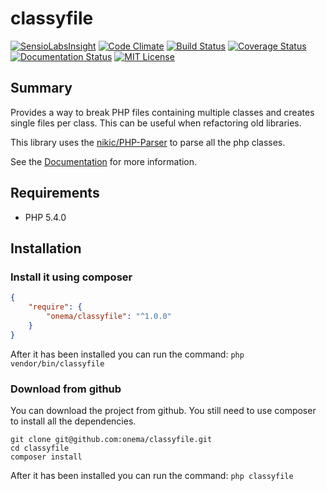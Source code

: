 classyfile
==========
[![SensioLabsInsight](https://insight.sensiolabs.com/projects/7cd81039-46d2-4a18-b57b-6242cb18f3b4/mini.png)](https://insight.sensiolabs.com/projects/7cd81039-46d2-4a18-b57b-6242cb18f3b4)
[![Code Climate](https://codeclimate.com/github/onema/classyfile/badges/gpa.svg)](https://codeclimate.com/github/onema/classyfile)
[![Build Status](https://travis-ci.org/onema/classyfile.svg?branch=develop)](https://travis-ci.org/onema/classyfile) [![Coverage Status](https://coveralls.io/repos/onema/classyfile/badge.svg?branch=develop)](https://coveralls.io/r/onema/classyfile?branch=develop) 
[![Documentation Status](https://readthedocs.org/projects/classyfile/badge/?version=latest)](http://classyfile.readthedocs.org/en/latest/)
[![MIT License](https://img.shields.io/packagist/l/onema/classyfile.svg?style=flat)](https://tldrlegal.com/license/mit-license)

## Summary
Provides a way to break PHP files containing multiple classes and creates single files per class.
This can be useful when refactoring old libraries. 

This library uses the [nikic/PHP-Parser](https://github.com/nikic/PHP-Parser) to parse all the php classes.

See the [Documentation](http://classyfile.readthedocs.org/en/latest/) for more information. 

## Requirements
 
  - PHP 5.4.0
  
## Installation

### Install it using composer
 

```json
{
    "require": {
        "onema/classyfile": "^1.0.0"
    }
}
```

After it has been installed you can run the command: `php vendor/bin/classyfile`

### Download from github
You can download the project from github. You still need to use composer to install all the dependencies.
```
git clone git@github.com:onema/classyfile.git
cd classyfile
composer install
```
After it has been installed you can run the command: `php classyfile`
